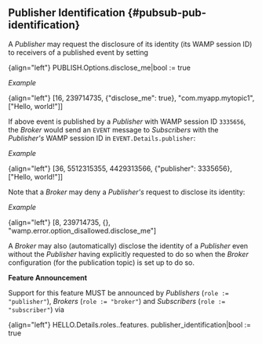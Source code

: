 ## Publisher Identification {#pubsub-pub-identification}

A *Publisher* may request the disclosure of its identity (its WAMP session ID) to receivers of a published event by setting

{align="left"}
        PUBLISH.Options.disclose_me|bool := true

*Example*

{align="left"}
        [16, 239714735, {"disclose_me": true}, "com.myapp.mytopic1",
            ["Hello, world!"]]

If above event is published by a *Publisher* with WAMP session ID `3335656`, the *Broker* would send an `EVENT` message to *Subscribers* with the *Publisher's* WAMP session ID in `EVENT.Details.publisher`:

*Example*

{align="left"}
        [36, 5512315355, 4429313566, {"publisher": 3335656},
            ["Hello, world!"]]

Note that a *Broker* may deny a *Publisher's* request to disclose its identity:

*Example*

{align="left"}
        [8, 239714735, {}, "wamp.error.option_disallowed.disclose_me"]

A *Broker* may also (automatically) disclose the identity of a *Publisher* even without the *Publisher* having explicitly requested to do so when the *Broker* configuration (for the publication topic) is set up to do so.

**Feature Announcement**

Support for this feature MUST be announced by *Publishers* (`role := "publisher"`), *Brokers* (`role := "broker"`) and *Subscribers* (`role := "subscriber"`) via

{align="left"}
        HELLO.Details.roles.<role>.features.
            publisher_identification|bool := true
